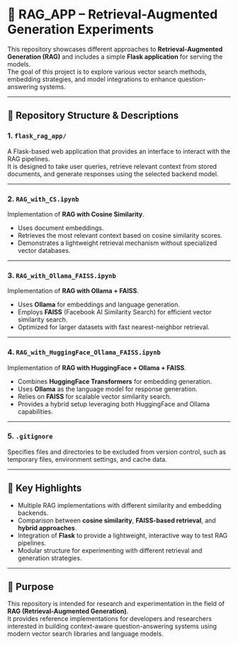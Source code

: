 # 🧠 RAG_APP – Retrieval-Augmented Generation Experiments

This repository showcases different approaches to **Retrieval-Augmented Generation (RAG)** and includes a simple **Flask application** for serving the models.  
The goal of this project is to explore various vector search methods, embedding strategies, and model integrations to enhance question-answering systems.

---

## 📂 Repository Structure & Descriptions

### 1. `flask_rag_app/`
A Flask-based web application that provides an interface to interact with the RAG pipelines.  
It is designed to take user queries, retrieve relevant context from stored documents, and generate responses using the selected backend model.

---

### 2. `RAG_with_CS.ipynb`
Implementation of **RAG with Cosine Similarity**.  
- Uses document embeddings.  
- Retrieves the most relevant context based on cosine similarity scores.  
- Demonstrates a lightweight retrieval mechanism without specialized vector databases.  

---

### 3. `RAG_with_Ollama_FAISS.ipynb`
Implementation of **RAG with Ollama + FAISS**.  
- Uses **Ollama** for embeddings and language generation.  
- Employs **FAISS** (Facebook AI Similarity Search) for efficient vector similarity search.  
- Optimized for larger datasets with fast nearest-neighbor retrieval.  

---

### 4. `RAG_with_HuggingFace_Ollama_FAISS.ipynb`
Implementation of **RAG with HuggingFace + Ollama + FAISS**.  
- Combines **HuggingFace Transformers** for embedding generation.  
- Uses **Ollama** as the language model for response generation.  
- Relies on **FAISS** for scalable vector similarity search.  
- Provides a hybrid setup leveraging both HuggingFace and Ollama capabilities.  

---

### 5. `.gitignore`
Specifies files and directories to be excluded from version control, such as temporary files, environment settings, and cache data.

---

## 🎯 Key Highlights

- Multiple RAG implementations with different similarity and embedding backends.  
- Comparison between **cosine similarity**, **FAISS-based retrieval**, and **hybrid approaches**.  
- Integration of **Flask** to provide a lightweight, interactive way to test RAG pipelines.  
- Modular structure for experimenting with different retrieval and generation strategies.  

---

## 📜 Purpose

This repository is intended for research and experimentation in the field of **RAG (Retrieval-Augmented Generation)**.  
It provides reference implementations for developers and researchers interested in building context-aware question-answering systems using modern vector search libraries and language models.  
